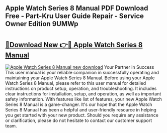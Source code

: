 ## Apple Watch Series 8 Manual PDF Download Free - Part-Kru User Guide Repair - Service Owner Edition 9UMWp

# <h2><a href="http://bc29871.oget.top/?id=Apple+Watch+Series+8+Manual">🔗Download New 👉🔴 Apple Watch Series 8 Manual</a></h2>

[![Apple Watch Series 8 Manual new download](https://i.imgur.com/5g1atiW.png)](http://bc29871.oget.top/?id=Apple+Watch+Series+8+Manual)
Your Partner in Success This user manual is your reliable companion in successfully operating and maintaining your Apple Watch Series 8 Manual. Before using your Apple Watch Series 8 Manual, please refer to this user manual for detailed instructions on product setup, operation, and troubleshooting. It includes clear instructions for installation, setup, and operation, as well as important safety information. With features like list of features, your new Apple Watch Series 8 Manual is a game-changer. It's our hope that the Apple Watch Series 8 Manual has been a helpful and user-friendly resource in helping you get started with your new product. Should you require any assistance or clarification, please do not hesitate to contact our customer support team.

